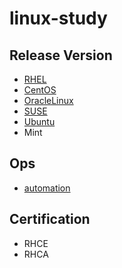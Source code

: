 # linux-study

## Release Version

- [RHEL](release-rhel/rhel.md)
- [CentOS](release-centos/centos.md)
- [OracleLinux](release-ol/ol.md)
- [SUSE](release-suse/suse.md)
- [Ubuntu](release-ubuntu/ubuntu.md)
- Mint

## Ops

- [automation](https://github.com/yuhongchun/automation)

## Certification

- RHCE
- RHCA

